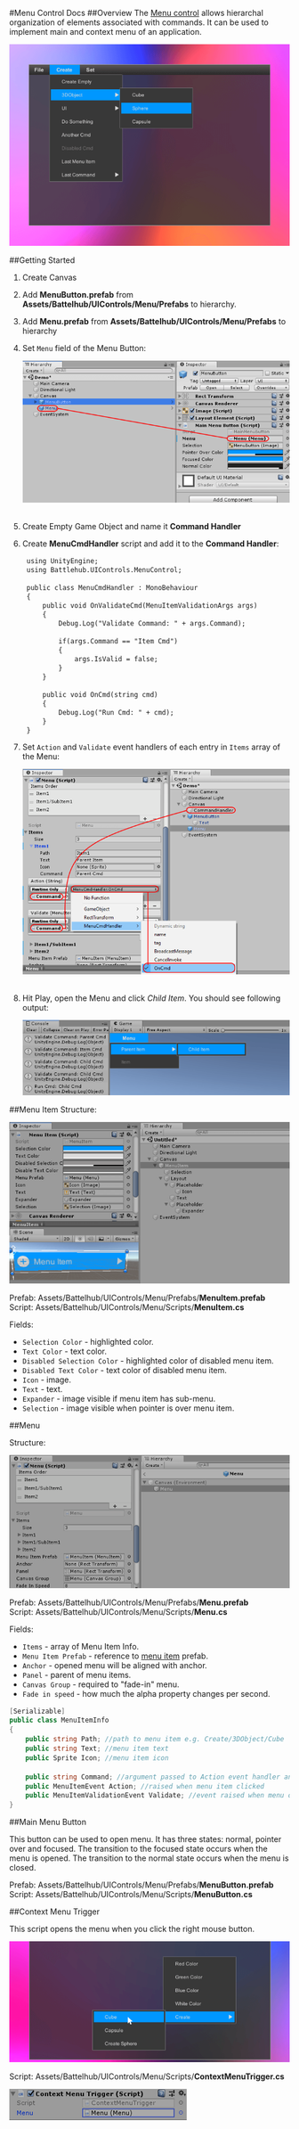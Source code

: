 #Menu Control Docs
##Overview
The [Menu control](#menu) allows hierarchal organization of elements associated with commands. It can be used to implement main and context menu of an application.

![Screenshot](img/menu/overview/menu.png)    

##Getting Started

1. Create Canvas
2. Add __MenuButton.prefab__ from __Assets/Battelhub/UIControls/Menu/Prefabs__ to hierarchy.
3. Add __Menu.prefab__ from __Assets/Battelhub/UIControls/Menu/Prefabs__ to hierarchy
4. Set `Menu` field of the Menu Button:

	![Screenshot](img/menu/get-started/set-menu-field.png)   
	<br/>
	
5. Create Empty Game Object and name it __Command Handler__
6. Create __MenuCmdHandler__ script and add it to the __Command Handler__:

		using UnityEngine;
		using Battlehub.UIControls.MenuControl;

		public class MenuCmdHandler : MonoBehaviour
		{
			public void OnValidateCmd(MenuItemValidationArgs args)
			{
				Debug.Log("Validate Command: " + args.Command);

				if(args.Command == "Item Cmd")
				{
					args.IsValid = false;
				}
			}

			public void OnCmd(string cmd)
			{
				Debug.Log("Run Cmd: " + cmd);
			}
		}

		

7. Set `Action` and `Validate` event handlers of each entry in `Items` array of the Menu:
	
	![Screenshot](img/menu/get-started/set-event-handlers.png)  
	<br/>	           
	
8. Hit Play, open the Menu and click _Child Item_. You should see following output:
	
	![Screenshot](img/menu/get-started/results.png)      

##Menu Item
Structure:

![Screenshot](img/menu/menu-item/structure.png)   

Prefab: Assets/Battelhub/UIControls/Menu/Prefabs/__MenuItem.prefab__  
Script: Assets/Battelhub/UIControls/Menu/Scripts/__MenuItem.cs__

Fields:

 * `Selection Color` - highlighted color.
 * `Text Color` - text color.
 * `Disabled Selection Color` - highlighted color of disabled menu item.
 * `Disabled Text Color` - text color of disabled menu item.
 * `Icon` - image.
 * `Text` - text.
 * `Expander` - image visible if menu item has sub-menu.
 * `Selection` - image visible when pointer is over menu item.

##Menu

Structure:

![Screenshot](img/menu/menu/structure.png)   


Prefab: Assets/Battelhub/UIControls/Menu/Prefabs/__Menu.prefab__  
Script: Assets/Battelhub/UIControls/Menu/Scripts/__Menu.cs__

Fields:

  * `Items` - array of Menu Item Info.
  * `Menu Item Prefab` - reference to [menu item](#menu-item) prefab.
  * `Anchor` - opened menu will be aligned with anchor.
  * `Panel` - parent of menu items.
  * `Canvas Group` - required to "fade-in" menu.
  * `Fade in speed` - how much the alpha property changes per second.
  
  

```C#  
[Serializable]
public class MenuItemInfo
{
	public string Path; //path to menu item e.g. Create/3DObject/Cube
	public string Text; //menu item text 
	public Sprite Icon; //menu item icon

	public string Command; //argument passed to Action event handler and Validate event handler
	public MenuItemEvent Action; //raised when menu item clicked
	public MenuItemValidationEvent Validate; //event raised when menu opened
}
```

##Main Menu Button

This button can be used to open menu. It has three states: normal, pointer over and focused.  The transition to the focused state occurs when the menu is opened. The transition to the normal state occurs when the menu is closed. 

Prefab: Assets/Battelhub/UIControls/Menu/Prefabs/__MenuButton.prefab__  
Script: Assets/Battelhub/UIControls/Menu/Scripts/__MenuButton.cs__

##Context Menu Trigger

This script opens the menu when you click the right mouse button.  

![Screenshot](img/menu/context-menu-trigger/context-menu.png)   

Script: Assets/Battelhub/UIControls/Menu/Scripts/__СontextMenuTrigger.cs__

![Screenshot](img/menu/context-menu-trigger/context-menu-trigger.png)   





